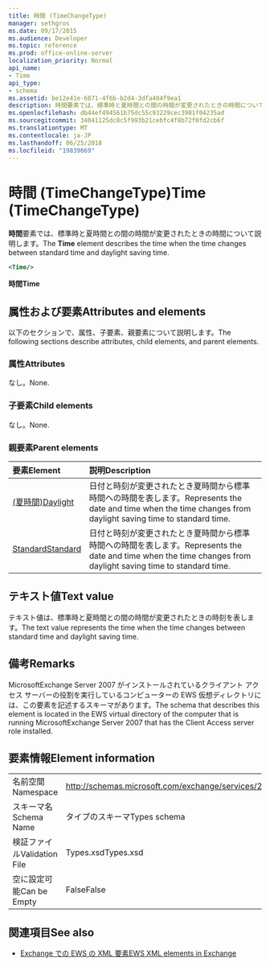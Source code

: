 ```yaml
---
title: 時間 (TimeChangeType)
manager: sethgros
ms.date: 09/17/2015
ms.audience: Developer
ms.topic: reference
ms.prod: office-online-server
localization_priority: Normal
api_name:
- Time
api_type:
- schema
ms.assetid: be12e41e-6871-4f6b-b2d4-3dfa404f9ea1
description: 時間要素では、標準時と夏時間との間の時間が変更されたときの時間について説明します。
ms.openlocfilehash: db44ef494561b75dc55c93229cec3901f04235ad
ms.sourcegitcommit: 34041125dc8c5f993b21cebfc4f8b72f0fd2cb6f
ms.translationtype: MT
ms.contentlocale: ja-JP
ms.lasthandoff: 06/25/2018
ms.locfileid: "19839669"
---
```

# <a name="time-timechangetype"></a><span data-ttu-id="27363-103">時間 (TimeChangeType)</span><span class="sxs-lookup"><span data-stu-id="27363-103">Time (TimeChangeType)</span></span>

<span data-ttu-id="27363-104">**時間**要素では、標準時と夏時間との間の時間が変更されたときの時間について説明します。</span><span class="sxs-lookup"><span data-stu-id="27363-104">The **Time** element describes the time when the time changes between standard time and daylight saving time.</span></span> 
  
```xml
<Time/>
```

 <span data-ttu-id="27363-105">**時間**</span><span class="sxs-lookup"><span data-stu-id="27363-105">**Time**</span></span>
## <a name="attributes-and-elements"></a><span data-ttu-id="27363-106">属性および要素</span><span class="sxs-lookup"><span data-stu-id="27363-106">Attributes and elements</span></span>

<span data-ttu-id="27363-107">以下のセクションで、属性、子要素、親要素について説明します。</span><span class="sxs-lookup"><span data-stu-id="27363-107">The following sections describe attributes, child elements, and parent elements.</span></span>
  
### <a name="attributes"></a><span data-ttu-id="27363-108">属性</span><span class="sxs-lookup"><span data-stu-id="27363-108">Attributes</span></span>

<span data-ttu-id="27363-109">なし。</span><span class="sxs-lookup"><span data-stu-id="27363-109">None.</span></span>
  
### <a name="child-elements"></a><span data-ttu-id="27363-110">子要素</span><span class="sxs-lookup"><span data-stu-id="27363-110">Child elements</span></span>

<span data-ttu-id="27363-111">なし。</span><span class="sxs-lookup"><span data-stu-id="27363-111">None.</span></span>
  
### <a name="parent-elements"></a><span data-ttu-id="27363-112">親要素</span><span class="sxs-lookup"><span data-stu-id="27363-112">Parent elements</span></span>

|<span data-ttu-id="27363-113">**要素**</span><span class="sxs-lookup"><span data-stu-id="27363-113">**Element**</span></span>|<span data-ttu-id="27363-114">**説明**</span><span class="sxs-lookup"><span data-stu-id="27363-114">**Description**</span></span>|
|:-----|:-----|
|[<span data-ttu-id="27363-115">(夏時間)</span><span class="sxs-lookup"><span data-stu-id="27363-115">Daylight</span></span>](daylight.md) <br/> |<span data-ttu-id="27363-116">日付と時刻が変更されたとき夏時間から標準時間への時間を表します。</span><span class="sxs-lookup"><span data-stu-id="27363-116">Represents the date and time when the time changes from daylight saving time to standard time.</span></span>  <br/> |
|[<span data-ttu-id="27363-117">Standard</span><span class="sxs-lookup"><span data-stu-id="27363-117">Standard</span></span>](standard.md) <br/> |<span data-ttu-id="27363-118">日付と時刻が変更されたとき夏時間から標準時間への時間を表します。</span><span class="sxs-lookup"><span data-stu-id="27363-118">Represents the date and time when the time changes from daylight saving time to standard time.</span></span>  <br/> |
   
## <a name="text-value"></a><span data-ttu-id="27363-119">テキスト値</span><span class="sxs-lookup"><span data-stu-id="27363-119">Text value</span></span>

<span data-ttu-id="27363-120">テキスト値は、標準時と夏時間との間の時間が変更されたときの時刻を表します。</span><span class="sxs-lookup"><span data-stu-id="27363-120">The text value represents the time when the time changes between standard time and daylight saving time.</span></span>
  
## <a name="remarks"></a><span data-ttu-id="27363-121">備考</span><span class="sxs-lookup"><span data-stu-id="27363-121">Remarks</span></span>

<span data-ttu-id="27363-122">MicrosoftExchange Server 2007 がインストールされているクライアント アクセス サーバーの役割を実行しているコンピューターの EWS 仮想ディレクトリには、この要素を記述するスキーマがあります。</span><span class="sxs-lookup"><span data-stu-id="27363-122">The schema that describes this element is located in the EWS virtual directory of the computer that is running MicrosoftExchange Server 2007 that has the Client Access server role installed.</span></span>
  
## <a name="element-information"></a><span data-ttu-id="27363-123">要素情報</span><span class="sxs-lookup"><span data-stu-id="27363-123">Element information</span></span>

|||
|:-----|:-----|
|<span data-ttu-id="27363-124">名前空間</span><span class="sxs-lookup"><span data-stu-id="27363-124">Namespace</span></span>  <br/> |http://schemas.microsoft.com/exchange/services/2006/types  <br/> |
|<span data-ttu-id="27363-125">スキーマ名</span><span class="sxs-lookup"><span data-stu-id="27363-125">Schema Name</span></span>  <br/> |<span data-ttu-id="27363-126">タイプのスキーマ</span><span class="sxs-lookup"><span data-stu-id="27363-126">Types schema</span></span>  <br/> |
|<span data-ttu-id="27363-127">検証ファイル</span><span class="sxs-lookup"><span data-stu-id="27363-127">Validation File</span></span>  <br/> |<span data-ttu-id="27363-128">Types.xsd</span><span class="sxs-lookup"><span data-stu-id="27363-128">Types.xsd</span></span>  <br/> |
|<span data-ttu-id="27363-129">空に設定可能</span><span class="sxs-lookup"><span data-stu-id="27363-129">Can be Empty</span></span>  <br/> |<span data-ttu-id="27363-130">False</span><span class="sxs-lookup"><span data-stu-id="27363-130">False</span></span>  <br/> |
   
## <a name="see-also"></a><span data-ttu-id="27363-131">関連項目</span><span class="sxs-lookup"><span data-stu-id="27363-131">See also</span></span>



- [<span data-ttu-id="27363-132">Exchange での EWS の XML 要素</span><span class="sxs-lookup"><span data-stu-id="27363-132">EWS XML elements in Exchange</span></span>](ews-xml-elements-in-exchange.md)

